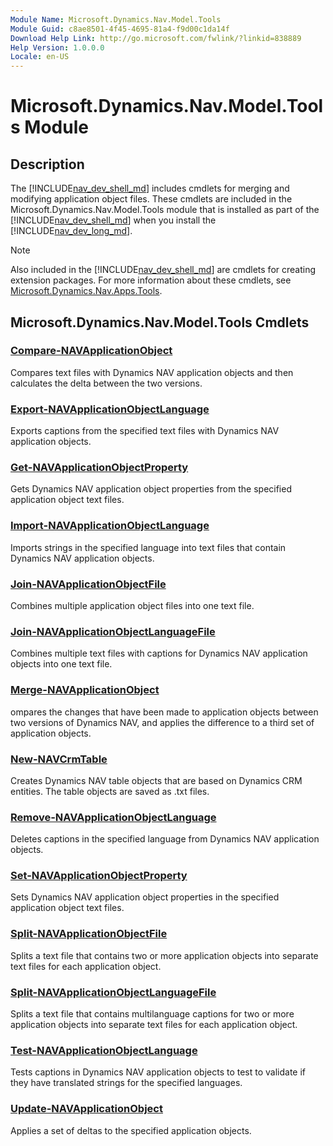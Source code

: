 ```yaml
---
Module Name: Microsoft.Dynamics.Nav.Model.Tools
Module Guid: c8ae8501-4f45-4695-81a4-f9d00c1da14f
Download Help Link: http://go.microsoft.com/fwlink/?linkid=838889
Help Version: 1.0.0.0
Locale: en-US
---
```


# Microsoft.Dynamics.Nav.Model.Tools Module
## Description
The [!INCLUDE[nav_dev_shell_md](../includes/nav_dev_shell_md.md)] includes cmdlets for merging and modifying application object files. These cmdlets are included in the Microsoft.Dynamics.Nav.Model.Tools module that is installed as part of the [!INCLUDE[nav_dev_shell_md](../includes/nav_dev_shell_md.md)] when you install the [!INCLUDE[nav_dev_long_md](../includes/nav_dev_long_md.md)].

>[!NOTE]
>Also included in the [!INCLUDE[nav_dev_shell_md](../includes/nav_dev_shell_md.md)] are cmdlets for creating extension packages. For more information about these cmdlets, see [Microsoft.Dynamics.Nav.Apps.Tools](../Microsoft.Dynamics.Nav.Apps.Tools/Microsoft.Dynamics.Nav.Apps.Tools.md).


## Microsoft.Dynamics.Nav.Model.Tools Cmdlets
### [Compare-NAVApplicationObject](Compare-NAVApplicationObject.md)
Compares text files with Dynamics NAV application objects and then calculates the delta between the two versions.

### [Export-NAVApplicationObjectLanguage](Export-NAVApplicationObjectLanguage.md)
Exports captions from the specified text files with Dynamics NAV application objects.

### [Get-NAVApplicationObjectProperty](Get-NAVApplicationObjectProperty.md)
Gets Dynamics NAV application object properties from the specified application object text files.

### [Import-NAVApplicationObjectLanguage](Import-NAVApplicationObjectLanguage.md)
Imports strings in the specified language into text files that contain Dynamics NAV application objects.

### [Join-NAVApplicationObjectFile](Join-NAVApplicationObjectFile.md)
Combines multiple application object files into one text file.

### [Join-NAVApplicationObjectLanguageFile](Join-NAVApplicationObjectLanguageFile.md)
Combines multiple text files with captions for Dynamics NAV application objects into one text file.

### [Merge-NAVApplicationObject](Merge-NAVApplicationObject.md)
ompares the changes that have been made to application objects between two versions of Dynamics NAV, and applies the difference to a third set of application objects.

### [New-NAVCrmTable](New-NAVCrmTable.md)
Creates Dynamics NAV table objects that are based on Dynamics CRM entities.
The table objects are saved as .txt files.

### [Remove-NAVApplicationObjectLanguage](Remove-NAVApplicationObjectLanguage.md)
Deletes captions in the specified language from Dynamics NAV application objects.

### [Set-NAVApplicationObjectProperty](Set-NAVApplicationObjectProperty.md)
Sets Dynamics NAV application object properties in the specified application object text files.

### [Split-NAVApplicationObjectFile](Split-NAVApplicationObjectFile.md)
Splits a text file that contains two or more application objects into separate text files for each application object.

### [Split-NAVApplicationObjectLanguageFile](Split-NAVApplicationObjectLanguageFile.md)
Splits a text file that contains multilanguage captions for two or more application objects into separate text files for each application object.

### [Test-NAVApplicationObjectLanguage](Test-NAVApplicationObjectLanguage.md)
Tests captions in Dynamics NAV application objects to test to validate if they have translated strings for the specified languages.

### [Update-NAVApplicationObject](Update-NAVApplicationObject.md)
Applies a set of deltas to the specified application objects.

